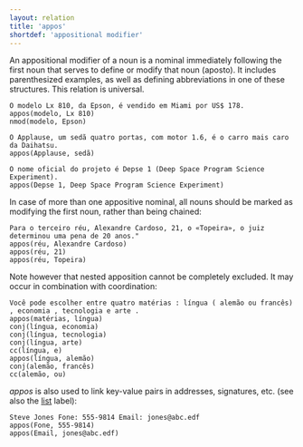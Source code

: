 ```yaml
---
layout: relation
title: 'appos'
shortdef: 'appositional modifier'
---
```


An appositional modifier of a noun is a nominal immediately following
the first noun that serves to define or modify that noun (aposto). It includes
parenthesized examples, as well as defining abbreviations in one of
these structures. This relation is universal.

~~~ sdparse
O modelo Lx 810, da Epson, é vendido em Miami por US$ 178.
appos(modelo, Lx 810)
nmod(modelo, Epson)
~~~

~~~ sdparse
O Applause, um sedã quatro portas, com motor 1.6, é o carro mais caro da Daihatsu.
appos(Applause, sedã)
~~~

~~~ sdparse
O nome oficial do projeto é Depse 1 (Deep Space Program Science Experiment).
appos(Depse 1, Deep Space Program Science Experiment)
~~~

In case of more than one appositive nominal, all nouns should be marked as modifying the first noun, rather than being chained:

~~~ sdparse
Para o terceiro réu, Alexandre Cardoso, 21, o «Topeira», o juiz determinou uma pena de 20 anos."
appos(réu, Alexandre Cardoso)
appos(réu, 21)
appos(réu, Topeira)
~~~

Note however that nested apposition cannot be completely excluded. It may occur in combination with coordination:

~~~ sdparse
Você pode escolher entre quatro matérias : língua ( alemão ou francês) , economia , tecnologia e arte .
appos(matérias, língua)
conj(língua, economia)
conj(língua, tecnologia)
conj(língua, arte)
cc(língua, e)
appos(língua, alemão)
conj(alemão, francês)
cc(alemão, ou)
~~~

*appos* is also used to link key-value pairs in addresses, signatures, etc. (see also the [list]() label):

~~~ sdparse
Steve Jones Fone: 555-9814 Email: jones@abc.edf
appos(Fone, 555-9814)
appos(Email, jones@abc.edf)
~~~
